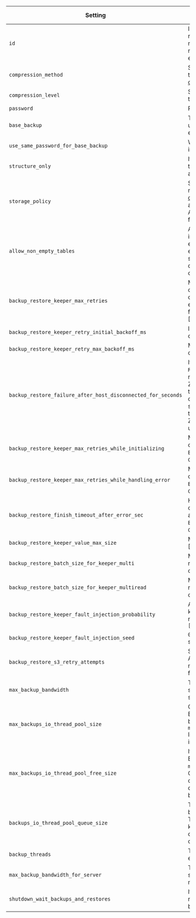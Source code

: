 | Setting                                                      | Description                                                                                                                                                                                                                                                                                                                                          | Default value |
|--------------------------------------------------------------|------------------------------------------------------------------------------------------------------------------------------------------------------------------------------------------------------------------------------------------------------------------------------------------------------------------------------------------------------|---------------|
| `id`                                                         | ID of backup or restore operation, randomly generated UUID is used if not specified. If there's already a running operation with the same ID, an exception is thrown.                                                                                                                                                                                |               |
| `compression_method`                                         | Specifies the compression method for the backup. See section ["column compression codecs"](/sql-reference/statements/create/table#column_compression_codec)                                                                                                                                                                                          |               |
| `compression_level`                                          | Specifies the compression level for the backup                                                                                                                                                                                                                                                                                                       |               |
| `password`                                                   | Password for the file on disk.                                                                                                                                                                                                                                                                                                                       |               |
| `base_backup`                                                | The destination of the base backup used for incremental backups. For example: `Disk('backups', '1.zip')`                                                                                                                                                                                                                                             |               |
| `use_same_password_for_base_backup`                          | Whether base backup archive should inherit the password from the query.                                                                                                                                                                                                                                                                              |               |
| `structure_only`                                             | If enabled, only backs up or restores the CREATE statements without the actual table data.                                                                                                                                                                                                                                                           |               |
| `storage_policy`                                             | Storage policy for the tables being restored. See ["using multiple block devices for data storage](/engines/table-engines/mergetree-family/mergetree#table_engine-mergetree-multiple-volumes). Only applicable to the `RESTORE` command. Applies only to tables with an engine from the `MergeTree` family.                                  |               |
| `allow_non_empty_tables`                                     | Allows `RESTORE TABLE` to insert data into non-empty tables. This will mix earlier data in the table with the data extracted from the backup. This setting can therefore cause data duplication in the table, use with caution.                                                                                                                      | `0`           |
| `backup_restore_keeper_max_retries`                          | Max retries for [Zoo]Keeper operations in the middle of a BACKUP or RESTORE operation. Should be big enough so the whole operation won't fail because of a temporary [Zoo]Keeper failure.                                                                                                                                                            | `1000`        |
| `backup_restore_keeper_retry_initial_backoff_ms`             | Initial backoff timeout for [Zoo]Keeper operations during backup or restore                                                                                                                                                                                                                                                                          | `100`         |
| `backup_restore_keeper_retry_max_backoff_ms`                 | Max backoff timeout for [Zoo]Keeper operations during backup or restore                                                                                                                                                                                                                                                                              | `5000`        |
| `backup_restore_failure_after_host_disconnected_for_seconds` | If a host during a `BACKUP ON CLUSTER` or `RESTORE ON CLUSTER` operation doesn't recreate its ephemeral 'alive' node in ZooKeeper for this amount of time then the whole backup or restore is considered as failed. This value should be bigger than any reasonable time for a host to reconnect to ZooKeeper after a failure. Zero means unlimited. | `3600`        |
| `backup_restore_keeper_max_retries_while_initializing`       | Max retries for [Zoo]Keeper operations during the initialization of a `BACKUP ON CLUSTER` or `RESTORE ON CLUSTER` operation.                                                                                                                                                                                                                         | `20`          |
| `backup_restore_keeper_max_retries_while_handling_error`     | Max retries for [Zoo]Keeper operations while handling an error of a `BACKUP ON CLUSTER` or `RESTORE ON CLUSTER` operation.                                                                                                                                                                                                                           | `20`          |
| `backup_restore_finish_timeout_after_error_sec`              | How long the initiator should wait for other host to react to the 'error' node and stop their work on the current `BACKUP ON CLUSTER` or `RESTORE ON CLUSTER` operation.                                                                                                                                                                             | `180`         |
| `backup_restore_keeper_value_max_size`                       | Maximum size of data of a [Zoo]Keeper's node during backup                                                                                                                                                                                                                                                                                           | `1048576`     |
| `backup_restore_batch_size_for_keeper_multi`                 | Maximum size of batch for multi request to [Zoo]Keeper during backup or restore                                                                                                                                                                                                                                                                      | `1000`        |
| `backup_restore_batch_size_for_keeper_multiread`             | Maximum size of batch for multiread request to [Zoo]Keeper during backup or restore                                                                                                                                                                                                                                                                  | `10000`       |
| `backup_restore_keeper_fault_injection_probability`          | Approximate probability of failure for a keeper request during backup or restore. Valid value is in interval `[0.0f, 1.0f]`                                                                                                                                                                                                                          | `0`           |
| `backup_restore_keeper_fault_injection_seed`                 | `0` for a random seed, otherwise the setting value                                                                                                                                                                                                                                                                                                   | `0`           |
| `backup_restore_s3_retry_attempts`                           | Setting for Aws::Client::RetryStrategy, Aws::Client does retries itself, 0 means no retries. It takes place only for backup/restore.                                                                                                                                                                                                                 | `1000`        |
| `max_backup_bandwidth`                                       | The maximum read speed in bytes per second for particular backup on server. Zero means unlimited.                                                                                                                                                                                                                                                    | `0`           |
| `max_backups_io_thread_pool_size`                            | ClickHouse uses threads from the Backups IO Thread pool to do S3 backup IO operations. `max_backups_io_thread_pool_size` limits the maximum number of threads in the pool.                                                                                                                                                                           | `1000`        |
| `max_backups_io_thread_pool_free_size`                       | If the number of **idle** threads in the Backups IO Thread pool exceeds `max_backup_io_thread_pool_free_size`, ClickHouse will release resources occupied by idling threads and decrease the pool size. Threads can be created again if necessary.                                                                                                   | `0`           |
| `backups_io_thread_pool_queue_size`                          | The maximum number of jobs that can be scheduled on the Backups IO Thread pool. It is recommended to keep this queue unlimited due to the current S3 backup logic. Note: A value of `0` (default) means unlimited.                                                                                                                                   | `0`           |
| `backup_threads`                                             | The maximum number of threads to execute `BACKUP` requests.                                                                                                                                                                                                                                                                                          |               |
| `max_backup_bandwidth_for_server`                            | The maximum read speed in bytes per second for all backups on server. Zero means unlimited.                                                                                                                                                                                                                                                          | `0`           |
| `shutdown_wait_backups_and_restores`                         | If set to true ClickHouse will wait for running backups and restores to finish before shutdown.                                                                                                                                                                                                                                                      | `1`           |